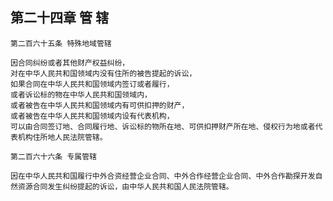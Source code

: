 ## 第二十四章 管  辖

    第二百六十五条 特殊地域管辖
    
    因合同纠纷或者其他财产权益纠纷，
    对在中华人民共和国领域内没有住所的被告提起的诉讼，
    如果合同在中华人民共和国领域内签订或者履行，
    或者诉讼标的物在中华人民共和国领域内，
    或者被告在中华人民共和国领域内有可供扣押的财产，
    或者被告在中华人民共和国领域内设有代表机构，
    可以由合同签订地、合同履行地、诉讼标的物所在地、可供扣押财产所在地、侵权行为地或者代表机构住所地人民法院管辖。
    
    第二百六十六条 专属管辖
    
    因在中华人民共和国履行中外合资经营企业合同、中外合作经营企业合同、中外合作勘探开发自然资源合同发生纠纷提起的诉讼，由中华人民共和国人民法院管辖。
